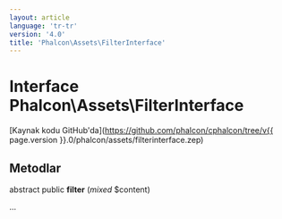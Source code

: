 ```yaml
---
layout: article
language: 'tr-tr'
version: '4.0'
title: 'Phalcon\Assets\FilterInterface'
---
```

# Interface **Phalcon\Assets\FilterInterface**

[Kaynak kodu GitHub'da](https://github.com/phalcon/cphalcon/tree/v{{ page.version }}.0/phalcon/assets/filterinterface.zep)

## Metodlar

abstract public **filter** (*mixed* $content)

...